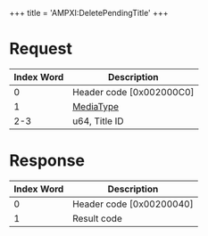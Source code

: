 +++
title = 'AMPXI:DeletePendingTitle'
+++

# Request

| Index Word | Description                                           |
|------------|-------------------------------------------------------|
| 0          | Header code \[0x002000C0\]                            |
| 1          | [MediaType](Filesystem_services#mediatype "wikilink") |
| 2-3        | u64, Title ID                                         |

# Response

| Index Word | Description                |
|------------|----------------------------|
| 0          | Header code \[0x00200040\] |
| 1          | Result code                |
